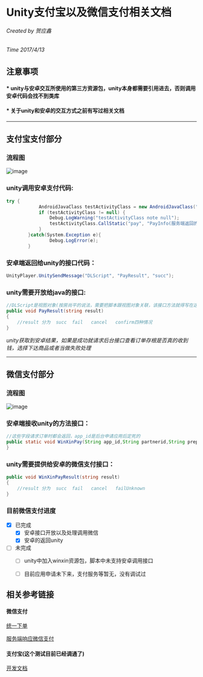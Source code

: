# Unity支付宝以及微信支付相关文档

###### Created by 贺应鑫
###### Time 2017/4/13

## 注意事项

#### * unity与安卓交互所使用的第三方资源包，unity本身都需要引用进去，否则调用安卓代码会找不到类库
####  * 关于unity和安卓的交互方式之前有写过相关文档
***
## 支付宝支付部分
### 流程图
![image]( Unity/md图1.png )
### unity调用安卓支付代码:

``` C#
try {
            AndroidJavaClass testActivityClass = new AndroidJavaClass("com.XunDa.Recognition.SecActivity");
            if (testActivityClass != null) {
                Debug.LogWarning("testActivityClass note null");
                testActivityClass.CallStatic("pay", "PayInfo(服务端返回的支付信息)");
            }
        }catch(System.Exception e){
                Debug.LogError(e);
        }
```
### 安卓端返回给unity的接口代码：

``` Java
UnityPlayer.UnitySendMessage("DLScript", "PayResult", "succ");
```

### unity需要开放给java的接口:

``` C#
//DLScript是视图对象(按房尚平的说法，需要把脚本跟视图对象关联，该接口方法就得写在这个DLScript下)
public void PayResult(string result)
{
    //result 分为  succ  fail   cancel   confirm四种情况
}
```
*unity获取到安卓结果，如果是成功就请求后台接口查看订单存根是否真的收到钱，选择下达商品或者当做失败处理*

---

## 微信支付部分
### 流程图
![image](Unity/md图2.png)

### 安卓端接收unity的方法接口：

``` Java
//这些字段请求订单时都会返回，app_id是后台申请应用后定死的
public static void WinXinPay(String app_id,String partnerid,String prepayId,String nonceStr,String timeStamp,String packageValue,String sign){
}
```
### unity需要提供给安卓的微信支付接口：

``` C#
public void WinXinPayResult(string result)
{
    //result 分为  succ  fail   cancel   failUnknown
}

```

### 目前微信支付进度
- [x] 已完成
    - [x] 安卓接口开放以及处理调用微信
    - [x] 安卓的返回unity
- [ ] 未完成
    - [ ]  unity中加入winxin资源包，脚本中未支持安卓调用接口
    - [ ]  目前应用申请未下来，支付服务等暂无，没有调试过


## 相关参考链接
#### 微信支付
[统一下单](https://pay.weixin.qq.com/wiki/doc/api/app/app.php?chapter=9_1)

[服务端响应微信支付](https://pay.weixin.qq.com/wiki/doc/api/app/app.php?chapter=9_7&index=3)

#### 支付宝(这个测试目前已经调通了)
[开发文档](https://doc.open.alipay.com/docs/doc.htm?treeId=204&articleId=105051&docType=1)
